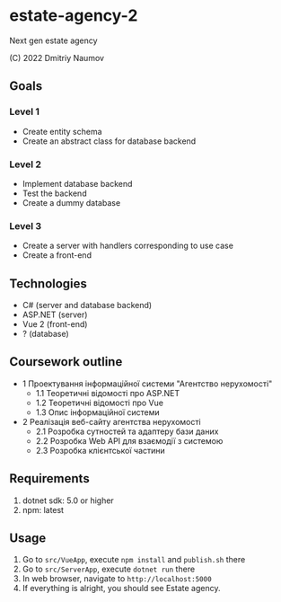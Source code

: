 # estate-agency-2

Next gen estate agency

(C) 2022 Dmitriy Naumov

## Goals

### Level 1
- Create entity schema
- Create an abstract class for database backend

### Level 2
- Implement database backend
- Test the backend
- Create a dummy database

### Level 3
- Create a server with handlers corresponding to use case
- Create a front-end 

## Technologies

- C# (server and database backend)
- ASP.NET (server)
- Vue 2 (front-end)
- ? (database)

## Coursework outline

- 1 Проектування інформаційної системи "Агентство нерухомості"
  - 1.1 Теоретичні відомості про ASP.NET
  - 1.2 Теоретичні відомості про Vue
  - 1.3 Опис інформаційної системи
- 2 Реалізація веб-сайту агентства нерухомості 
  - 2.1 Розробка сутностей та адаптеру бази даних
  - 2.2 Розробка Web API для взаємодії з системою
  - 2.3 Розробка клієнтської частини

## Requirements

1. dotnet sdk: 5.0 or higher
2. npm: latest

## Usage

1. Go to `src/VueApp`, execute `npm install` and `publish.sh` there
2. Go to `src/ServerApp`, execute `dotnet run` there
3. In web browser, navigate to `http://localhost:5000`
4. If everything is alright, you should see Estate agency.
